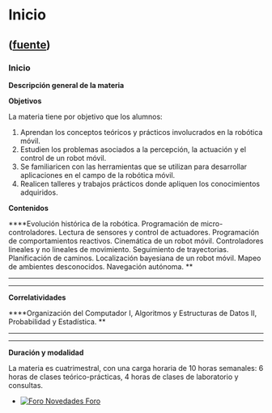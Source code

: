 # Inicio
([fuente](https://campus.exactas.uba.ar/course/view.php?id=1028))
---
### Inicio

 **Descripción general de la materia**

**Objetivos**

La materia tiene por objetivo que los alumnos:

  1. Aprendan los conceptos teóricos y prácticos involucrados en la robótica móvil. 
  2. Estudien los problemas asociados a la percepción, la actuación y el control de un robot móvil. 
  3. Se familiaricen con las herramientas que se utilizan para desarrollar aplicaciones en el campo de la robótica móvil. 
  4. Realicen talleres y trabajos prácticos donde apliquen los conocimientos adquiridos. 

**Contenidos**

****Evolución histórica de la robótica. Programación de micro-controladores.
Lectura de sensores y control de actuadores. Programación de comportamientos
reactivos. Cinemática de un robot móvil. Controladores lineales y no lineales
de movimiento. Seguimiento de trayectorias. Planificación de caminos.
Localización bayesiana de un robot móvil. Mapeo de ambientes desconocidos.
Navegación autónoma. **  
** ****

****

**Correlatividades**

****Organización del Computador I, Algoritmos y Estructuras de Datos II,
Probabilidad y Estadística. **  
** ****

****

**Duración y modalidad**

La materia es cuatrimestral, con una carga horaria de 10 horas semanales: 6
horas de clases teórico-prácticas, 4 horas de clases de laboratorio y
consultas.

  - [![Foro](https://campus.exactas.uba.ar/theme/image.php/magazine/forum/1462913092/icon) Novedades Foro](https://campus.exactas.uba.ar/mod/forum/view.php?id=53786)

